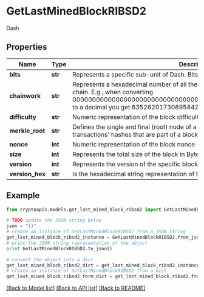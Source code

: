 # GetLastMinedBlockRIBSD2

Dash

## Properties
Name | Type | Description | Notes
------------ | ------------- | ------------- | -------------
**bits** | **str** | Represents a specific sub-unit of Dash. Bits have two-decimal precision. | 
**chainwork** | **str** | Represents a hexadecimal number of all the hashes necessary to produce the current chain. E.g., when converting 0000000000000000000000000000000000000000000086859f7a841475b236fd to a decimal you get 635262017308958427068157 hashes, or 635262 exahashes. | 
**difficulty** | **str** | Numeric representation of the block difficulty | [optional] 
**merkle_root** | **str** | Defines the single and final (root) node of a Merkle tree. It is the combined hash of all transactions&#39; hashes that are part of a blockchain block. | 
**nonce** | **int** | Numeric representation of the block nonce | 
**size** | **int** | Represents the total size of the block in Bytes. | 
**version** | **int** | Represents the version of the specific block on the blockchain. | 
**version_hex** | **str** | Is the hexadecimal string representation of the block&#39;s version. | 

## Example

```python
from cryptoapis.models.get_last_mined_block_ribsd2 import GetLastMinedBlockRIBSD2

# TODO update the JSON string below
json = "{}"
# create an instance of GetLastMinedBlockRIBSD2 from a JSON string
get_last_mined_block_ribsd2_instance = GetLastMinedBlockRIBSD2.from_json(json)
# print the JSON string representation of the object
print GetLastMinedBlockRIBSD2.to_json()

# convert the object into a dict
get_last_mined_block_ribsd2_dict = get_last_mined_block_ribsd2_instance.to_dict()
# create an instance of GetLastMinedBlockRIBSD2 from a dict
get_last_mined_block_ribsd2_form_dict = get_last_mined_block_ribsd2.from_dict(get_last_mined_block_ribsd2_dict)
```
[[Back to Model list]](../README.md#documentation-for-models) [[Back to API list]](../README.md#documentation-for-api-endpoints) [[Back to README]](../README.md)


